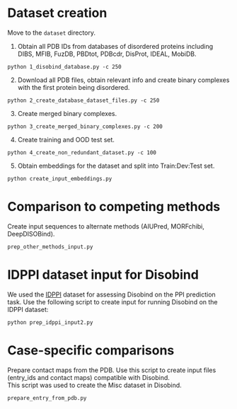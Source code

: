 # Dataset creation
Move to the `dataset` directory.  

1. Obtain all PDB IDs from databases of disordered proteins including DIBS, MFIB, FuzDB, PBDtot, PDBcdr, DisProt, IDEAL, MobiDB.
```
python 1_disobind_database.py -c 250
```

2. Download all PDB files, obtain relevant info and create binary complexes with the first protein being disordered.
```
python 2_create_database_dataset_files.py -c 250
```

3. Create merged binary complexes.
```
python 3_create_merged_binary_complexes.py -c 200
```

4. Create training and OOD test set.
```
python 4_create_non_redundant_dataset.py -c 100
```

5. Obtain embeddings for the dataset and split into Train:Dev:Test set.
```
python create_input_embeddings.py
```

# Comparison to competing methods 

Create input sequences to alternate methods (AIUPred, MORFchibi, DeepDISOBind).  
```
prep_other_methods_input.py
```

# IDPPI dataset input for Disobind
We used the [IDPPI](https://doi.org/10.1038/s41598-018-28815-x) dataset for assessing Disobind on the PPI prediction task.
Use the following script to create input for running Disobind on the IDPPI dataset:
```
python prep_idppi_input2.py
```

# Case-specific comparisons 

Prepare contact maps from the PDB.
Use this script to create input files (entry_ids and contact maps) compatible with Disobind.  
This script was used to create the Misc dataset in Disobind.
```
prepare_entry_from_pdb.py
``` 
